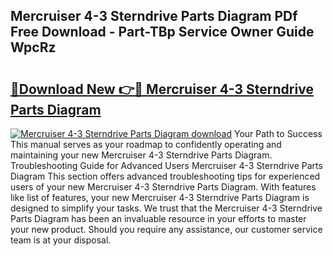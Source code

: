 ## Mercruiser 4-3 Sterndrive Parts Diagram PDf Free Download - Part-TBp Service Owner Guide WpcRz

# <h2><a href="http://dfor4h.blite.top/?on=Mercruiser+4-3+Sterndrive+Parts+Diagram">🔗Download New 👉🔴 Mercruiser 4-3 Sterndrive Parts Diagram</a></h2>

[![Mercruiser 4-3 Sterndrive Parts Diagram download](https://i.imgur.com/lujVjoI.png)](http://dfor4h.blite.top/?on=Mercruiser+4-3+Sterndrive+Parts+Diagram)
Your Path to Success This manual serves as your roadmap to confidently operating and maintaining your new Mercruiser 4-3 Sterndrive Parts Diagram. Troubleshooting Guide for Advanced Users Mercruiser 4-3 Sterndrive Parts Diagram This section offers advanced troubleshooting tips for experienced users of your new Mercruiser 4-3 Sterndrive Parts Diagram. With features like list of features, your new Mercruiser 4-3 Sterndrive Parts Diagram is designed to simplify your tasks. We trust that the Mercruiser 4-3 Sterndrive Parts Diagram has been an invaluable resource in your efforts to master your new product. Should you require any assistance, our customer service team is at your disposal.
